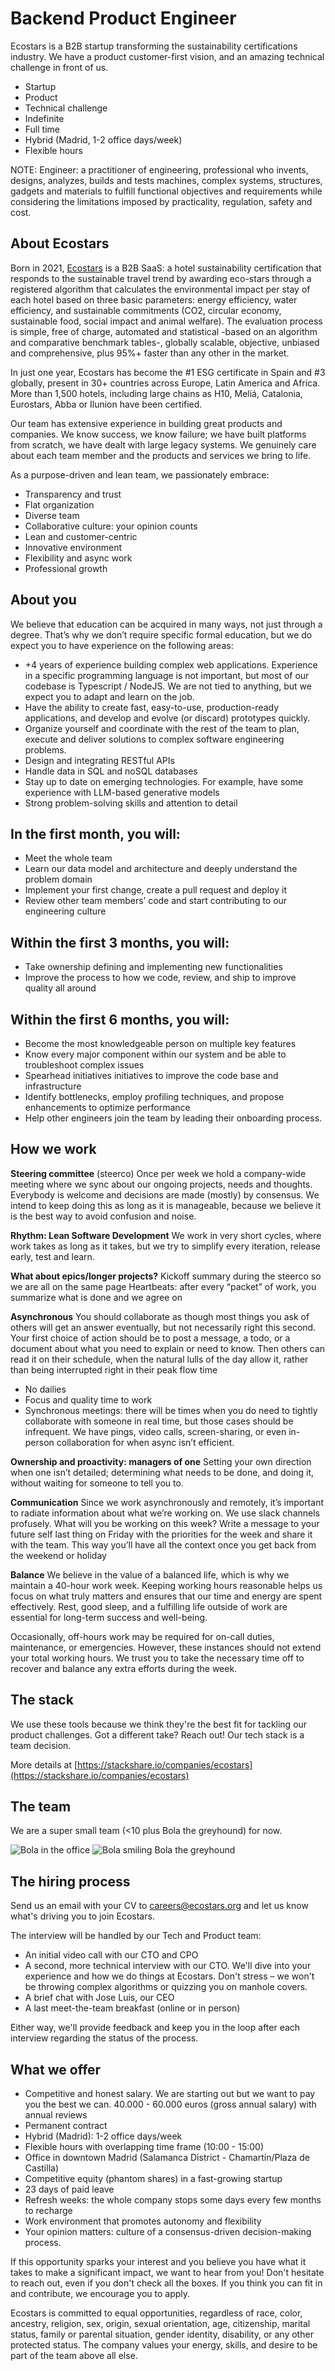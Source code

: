 # Backend Product Engineer
Ecostars is a B2B startup transforming the sustainability certifications industry. We have a product customer-first vision, and an amazing technical challenge in front of us.

- Startup
- Product
- Technical challenge 
- Indefinite
- Full time
- Hybrid (Madrid, 1-2 office days/week)
- Flexible hours

NOTE: Engineer: a practitioner of engineering, professional who invents, designs, analyzes, builds and tests machines, complex systems, structures, gadgets and materials to fulfill functional objectives and requirements while considering the limitations imposed by practicality, regulation, safety and cost.


## About Ecostars 
Born in 2021, [Ecostars](https://ecostars.org) is a B2B SaaS: a hotel sustainability certification that responds to the sustainable travel trend by awarding eco-stars through a registered algorithm that calculates the environmental impact per stay of each hotel based on three basic parameters: energy efficiency, water efficiency, and sustainable commitments (CO2, circular economy, sustainable food, social impact and animal welfare). The evaluation process is simple, free of charge, automated and statistical -based on an algorithm and comparative benchmark tables-, globally scalable, objective, unbiased and comprehensive, plus 95%+ faster than any other in the market.

In just one year, Ecostars has become the #1 ESG certificate in Spain and #3 globally, present in 30+ countries across Europe, Latin America and Africa. More than 1,500 hotels, including large chains as H10, Meliá, Catalonia, Eurostars, Abba or Ilunion have been certified.

Our team has extensive experience in building great products and companies. We know success, we know failure; we have built platforms from scratch, we have dealt with large legacy systems. We genuinely care about each team member and the products and services we bring to life. 

As a purpose-driven and lean team, we passionately embrace:
- Transparency and trust
- Flat organization
- Diverse team
- Collaborative culture: your opinion counts
- Lean and customer-centric
- Innovative environment
- Flexibility and async work
- Professional growth

## About you
We believe that education can be acquired in many ways, not just through a degree. That’s why we don’t require specific formal education, but we do expect you to have experience on the following areas:

- +4 years of experience building complex web applications. Experience in a specific programming language is not important, but most of our codebase is Typescript / NodeJS. We are not tied to anything, but we expect you to adapt and learn on the job.
- Have the ability to create fast, easy-to-use, production-ready applications, and develop and evolve (or discard) prototypes quickly.
- Organize yourself and coordinate with the rest of the team to plan, execute and deliver solutions to complex software engineering problems.
- Design and integrating RESTful APIs
- Handle data in SQL and noSQL databases
- Stay up to date on emerging technologies. For example, have some experience with LLM-based generative models
- Strong problem-solving skills and attention to detail

## In the first month, you will:
- Meet the whole team
- Learn our data model and architecture and deeply understand the problem domain
- Implement your first change, create a pull request and deploy it
- Review other team members’ code and start contributing to our engineering culture

## Within the first 3 months, you will:
- Take ownership defining and implementing new functionalities
- Improve the process to how we code, review, and ship to improve quality all around

## Within the first 6 months, you will:
- Become the most knowledgeable person on multiple key features
- Know every major component within our system and be able to troubleshoot complex issues
- Spearhead initiatives initiatives to improve the code base and infrastructure
- Identify bottlenecks, employ profiling techniques, and propose enhancements to optimize performance
- Help other engineers join the team by leading their onboarding process.

## How we work
**Steering committee** (steerco)
Once per week we hold a company-wide meeting where we sync about our ongoing projects, needs and thoughts. Everybody is welcome and decisions are made (mostly) by consensus. We intend to keep doing this as long as it is manageable, because we believe it is the best way to avoid confusion and noise.

**Rhythm: Lean Software Development**
We work in very short cycles, where work takes as long as it takes, but we try to simplify every iteration, release early, test and learn.

**What about epics/longer projects?**
Kickoff summary during the steerco so we are all on the same page
Heartbeats: after every “packet” of work, you summarize what is done and we agree on 

**Asynchronous**
You should collaborate as though most things you ask of others will get an answer eventually, but not necessarily right this second. Your first choice of action should be to post a message, a todo, or a document about what you need to explain or need to know. Then others can read it on their schedule, when the natural lulls of the day allow it, rather than being interrupted right in their peak flow time
- No dailies
- Focus and quality time to work
- Synchronous meetings: there will be times when you do need to tightly collaborate with someone in real time, but those cases should be infrequent. We have pings, video calls, screen-sharing, or even in-person collaboration for when async isn’t efficient.


**Ownership and proactivity: managers of one**
Setting your own direction when one isn’t detailed; determining what needs to be done, and doing it, without waiting for someone to tell you to.

**Communication**
Since we work asynchronously and remotely, it’s important to radiate information about what we’re working on. We use slack channels profusely.
What will you be working on this week? Write a message to your future self last thing on Friday with the priorities for the week and share it with the team. This way you’ll have all the context once you get back from the weekend or holiday

**Balance**
We believe in the value of a balanced life, which is why we maintain a 40-hour work week. Keeping working hours reasonable helps us focus on what truly matters and ensures that our time and energy are spent effectively. Rest, good sleep, and a fulfilling life outside of work are essential for long-term success and well-being.

Occasionally, off-hours work may be required for on-call duties, maintenance, or emergencies. However, these instances should not extend your total working hours. We trust you to take the necessary time off to recover and balance any extra efforts during the week.


## The stack
We use these tools because we think they're the best fit for tackling our product challenges. Got a different take? Reach out! Our tech stack is a team decision.

More details at [https://stackshare.io/companies/ecostars](https://stackshare.io/companies/ecostars)

## The team
We are a super small team (<10 plus Bola the greyhound) for now.

![Bola in the office](../images/Bola-01.jpg)
![Bola smiling](../images/Bola-02.jpg)
Bola the greyhound

## The hiring process

Send us an email with your CV to careers@ecostars.org and let us know what's driving you to join Ecostars.

The interview will be handled by our Tech and Product team:
- An initial video call with our CTO and CPO
- A second, more technical interview with our CTO. We'll dive into your experience and how we do things at Ecostars. Don't stress – we won't be throwing complex algorithms or quizzing you on manhole covers.
- A brief chat with Jose Luis, our CEO
- A last meet-the-team breakfast (online or in person)

Either way, we'll provide feedback and keep you in the loop after each interview regarding the status of the process.

## What we offer
- Competitive and honest salary. We are starting out but we want to pay you the best we can. 40.000 - 60.000 euros (gross annual salary) with annual reviews
- Permanent contract
- Hybrid (Madrid): 1-2 office days/week
- Flexible hours with overlapping time frame (10:00 - 15:00)
- Office in downtown Madrid (Salamanca District - Chamartín/Plaza de Castilla)
- Competitive equity (phantom shares) in a fast-growing startup
- 23 days of paid leave
- Refresh weeks: the whole company stops some days every few months to recharge
- Work environment that promotes autonomy and flexibility
- Your opinion matters: culture of a consensus-driven decision-making process.


If this opportunity sparks your interest and you believe you have what it takes to make a significant impact, we want to hear from you! Don't hesitate to reach out, even if you don't check all the boxes. If you think you can fit in and contribute, we encourage you to apply.

Ecostars is committed to equal opportunities, regardless of race, color, ancestry, religion, sex, origin, sexual orientation, age, citizenship, marital status, family or parental situation, gender identity, disability, or any other protected status. The company values your energy, skills, and desire to be part of the team above all else.



